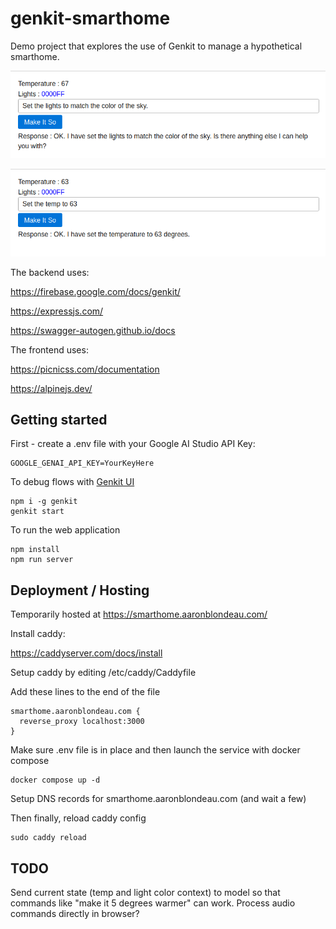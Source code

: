 # genkit-smarthome

Demo project that explores the use of Genkit to manage a hypothetical smarthome.

![App screenshot](./demo.png)

![App screenshot](./demo2.png)

The backend uses:

https://firebase.google.com/docs/genkit/

https://expressjs.com/

https://swagger-autogen.github.io/docs

The frontend uses:

https://picnicss.com/documentation

https://alpinejs.dev/

## Getting started

First - create a .env file with your Google AI Studio API Key:

```
GOOGLE_GENAI_API_KEY=YourKeyHere
```

To debug flows with [Genkit UI](https://firebase.google.com/docs/genkit/get-started)

```
npm i -g genkit
genkit start
```

To run the web application

```
npm install
npm run server
```

## Deployment / Hosting

Temporarily hosted at https://smarthome.aaronblondeau.com/

Install caddy:

https://caddyserver.com/docs/install  

Setup caddy by editing /etc/caddy/Caddyfile 

Add these lines to the end of the file 

```
smarthome.aaronblondeau.com { 
  reverse_proxy localhost:3000
}
```

Make sure .env file is in place and then launch the service with docker compose

```
docker compose up -d
```

Setup DNS records for smarthome.aaronblondeau.com (and wait a few)

Then finally, reload caddy config

```
sudo caddy reload 
```

## TODO

Send current state (temp and light color context) to model so that commands like "make it 5 degrees warmer" can work.
Process audio commands directly in browser?
